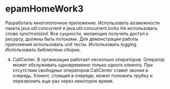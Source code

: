 # epamHomeWork3
Разработать многопоточное приложение.
Использовать возможности пакета java.util.concurrent и java.util.concurrent.locks
Не использовать слово synchronized.
Все сущности, желающие получить доступ к ресурсу, должны быть потоками.
Для демонстрации работы приложения использовать unit тесты.
Использовать logging.
Использовать библиотеки сборки.

4.	CallCenter. В организации работает несколько операторов. Оператор может обслуживать одновременно только одного клиента. При отсутствии свободных операторов CallCenter ставит звонки в очередь. Клиент, стоящий в очереди, может положить трубку и перезвонить еще раз через некоторое время.
